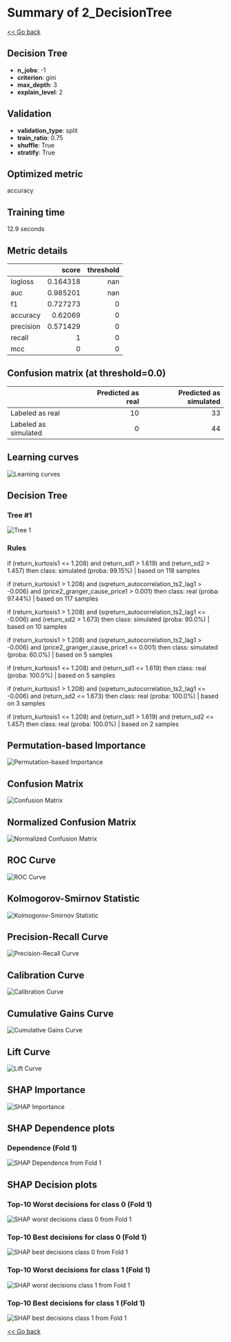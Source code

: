 # Summary of 2_DecisionTree

[<< Go back](../README.md)


## Decision Tree
- **n_jobs**: -1
- **criterion**: gini
- **max_depth**: 3
- **explain_level**: 2

## Validation
 - **validation_type**: split
 - **train_ratio**: 0.75
 - **shuffle**: True
 - **stratify**: True

## Optimized metric
accuracy

## Training time

12.9 seconds

## Metric details
|           |    score |   threshold |
|:----------|---------:|------------:|
| logloss   | 0.164318 |         nan |
| auc       | 0.985201 |         nan |
| f1        | 0.727273 |           0 |
| accuracy  | 0.62069  |           0 |
| precision | 0.571429 |           0 |
| recall    | 1        |           0 |
| mcc       | 0        |           0 |


## Confusion matrix (at threshold=0.0)
|                      |   Predicted as real |   Predicted as simulated |
|:---------------------|--------------------:|-------------------------:|
| Labeled as real      |                  10 |                       33 |
| Labeled as simulated |                   0 |                       44 |

## Learning curves
![Learning curves](learning_curves.png)

## Decision Tree 

### Tree #1
![Tree 1](learner_fold_0_tree.svg)

### Rules

if (return_kurtosis1 <= 1.208) and (return_sd1 > 1.619) and (return_sd2 > 1.457) then class: simulated (proba: 99.15%) | based on 118 samples

if (return_kurtosis1 > 1.208) and (sqreturn_autocorrelation_ts2_lag1 > -0.006) and (price2_granger_cause_price1 > 0.001) then class: real (proba: 97.44%) | based on 117 samples

if (return_kurtosis1 > 1.208) and (sqreturn_autocorrelation_ts2_lag1 <= -0.006) and (return_sd2 > 1.673) then class: simulated (proba: 90.0%) | based on 10 samples

if (return_kurtosis1 > 1.208) and (sqreturn_autocorrelation_ts2_lag1 > -0.006) and (price2_granger_cause_price1 <= 0.001) then class: simulated (proba: 60.0%) | based on 5 samples

if (return_kurtosis1 <= 1.208) and (return_sd1 <= 1.619) then class: real (proba: 100.0%) | based on 5 samples

if (return_kurtosis1 > 1.208) and (sqreturn_autocorrelation_ts2_lag1 <= -0.006) and (return_sd2 <= 1.673) then class: real (proba: 100.0%) | based on 3 samples

if (return_kurtosis1 <= 1.208) and (return_sd1 > 1.619) and (return_sd2 <= 1.457) then class: real (proba: 100.0%) | based on 2 samples





## Permutation-based Importance
![Permutation-based Importance](permutation_importance.png)
## Confusion Matrix

![Confusion Matrix](confusion_matrix.png)


## Normalized Confusion Matrix

![Normalized Confusion Matrix](confusion_matrix_normalized.png)


## ROC Curve

![ROC Curve](roc_curve.png)


## Kolmogorov-Smirnov Statistic

![Kolmogorov-Smirnov Statistic](ks_statistic.png)


## Precision-Recall Curve

![Precision-Recall Curve](precision_recall_curve.png)


## Calibration Curve

![Calibration Curve](calibration_curve_curve.png)


## Cumulative Gains Curve

![Cumulative Gains Curve](cumulative_gains_curve.png)


## Lift Curve

![Lift Curve](lift_curve.png)



## SHAP Importance
![SHAP Importance](shap_importance.png)

## SHAP Dependence plots

### Dependence (Fold 1)
![SHAP Dependence from Fold 1](learner_fold_0_shap_dependence.png)

## SHAP Decision plots

### Top-10 Worst decisions for class 0 (Fold 1)
![SHAP worst decisions class 0 from Fold 1](learner_fold_0_shap_class_0_worst_decisions.png)
### Top-10 Best decisions for class 0 (Fold 1)
![SHAP best decisions class 0 from Fold 1](learner_fold_0_shap_class_0_best_decisions.png)
### Top-10 Worst decisions for class 1 (Fold 1)
![SHAP worst decisions class 1 from Fold 1](learner_fold_0_shap_class_1_worst_decisions.png)
### Top-10 Best decisions for class 1 (Fold 1)
![SHAP best decisions class 1 from Fold 1](learner_fold_0_shap_class_1_best_decisions.png)

[<< Go back](../README.md)
